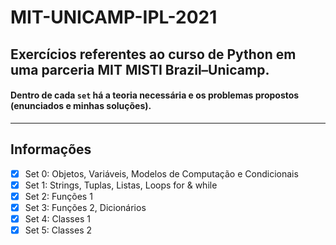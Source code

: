 # MIT-UNICAMP-IPL-2021
## Exercícios referentes ao curso de Python em uma parceria MIT MISTI Brazil–Unicamp.

#### Dentro de cada `set` há a teoria necessária e os problemas propostos (enunciados e minhas soluções).

----------------

## Informações
- [x] Set 0: Objetos, Variáveis, Modelos de Computação e Condicionais
- [x] Set 1: Strings, Tuplas, Listas, Loops for & while
- [x] Set 2: Funções 1
- [x] Set 3: Funções 2, Dicionários
- [x] Set 4: Classes 1
- [x] Set 5: Classes 2
